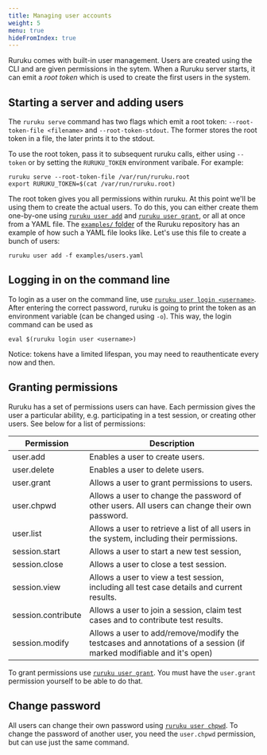 ```yaml
---
title: Managing user accounts
weight: 5
menu: true
hideFromIndex: true
---
```


Ruruku comes with built-in user management.
Users are created using the CLI and are given permissions in the sytem.
When a Ruruku server starts, it can emit a _root token_ which is used to create the first users in the system.

## Starting a server and adding users
The `ruruku serve` command has two flags which emit a root token: `--root-token-file <filename>` and `--root-token-stdout`.
The former stores the root token in a file, the later prints it to the stdout.

To use the root token, pass it to subsequent ruruku calls, either using `--token` or by setting the `RURUKU_TOKEN` environment varibale.
For example:
```
ruruku serve --root-token-file /var/run/ruruku.root
export RURUKU_TOKEN=$(cat /var/run/ruruku.root)
```

The root token gives you all permissions within ruruku. At this point we'll be using them to create the actual users.
To do this, you can either create them one-by-one using [`ruruku user add`](../cli/ruruku_user_add) and [`ruruku user grant`](../cli/ruruku_user_grant),
or all at once from a YAML file. The [`examples/` folder](https://github.com/32leaves/ruruku/tree/master/examples) of the Ruruku repository has
an example of how such a YAML file looks like. Let's use this file to create a bunch of users:
```
ruruku user add -f examples/users.yaml
```

## Logging in on the command line
To login as a user on the command line, use [`ruruku user login <username>`](../cli/ruruku_user_login). After entering the correct password,
ruruku is going to print the token as an environment variable (can be changed using `-o`). This way, the login
command can be used as
```
eval $(ruruku login user <username>)
```
Notice: tokens have a limited lifespan, you may need to reauthenticate every now and then.

## Granting permissions
Ruruku has a set of permissions users can have. Each permission gives the user a particular ability, e.g. participating
in a test session, or creating other users. See below for a list of permissions:

| Permission         | Description                                                                                   |
|--------------------|-----------------------------------------------------------------------------------------------|
| user.add           | Enables a user to create users.                                                               |
| user.delete        | Enables a user to delete users.                                                               |
| user.grant         | Allows a user to grant permissions to users.                                                  |
| user.chpwd         | Allows a user to change the password of other users. All users can change their own password. |
| user.list          | Allows a user to retrieve a list of all users in the system, including their permissions.     |
| session.start      | Allows a user to start a new test session,                                                    |
| session.close      | Allows a user to close a test session.                                                        |
| session.view       | Allows a user to view a test session, including all test case details and current results.    |
| session.contribute | Allows a user to join a session, claim test cases and to contribute test results.             |
| session.modify     | Allows a user to add/remove/modify the testcases and annotations of a session (if marked modifiable and it's open) |

To grant permissions use [`ruruku user grant`](../cli/ruruku_user_grant). You must have the `user.grant` permission yourself to be able to do that.

## Change password
All users can change their own password using [`ruruku user chpwd`](../cli/ruruku_user_chpwd). To change the password of another user, you need the
`user.chpwd` permission, but can use just the same command.